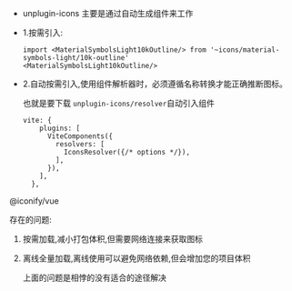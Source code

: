 - unplugin-icons 主要是通过自动生成组件来工作

- 1.按需引入:

  ```
  import <MaterialSymbolsLight10kOutline/> from '~icons/material-symbols-light/10k-outline'
  <MaterialSymbolsLight10kOutline/>
  ```

  

- 2.自动按需引入,使用组件解析器时，必须遵循名称转换才能正确推断图标。

  也就是要下载 `unplugin-icons/resolver`自动引入组件

  ```
  vite: {
      plugins: [
        ViteComponents({
          resolvers: [
            IconsResolver({/* options */}),
          ],
        }),
      ],
    },
  ```

  







@iconify/vue

存在的问题:

1. 按需加载,减小打包体积,但需要网络连接来获取图标

2. 离线全量加载,离线使用可以避免网络依赖,但会增加您的项目体积

   上面的问题是相悖的没有适合的途径解决

